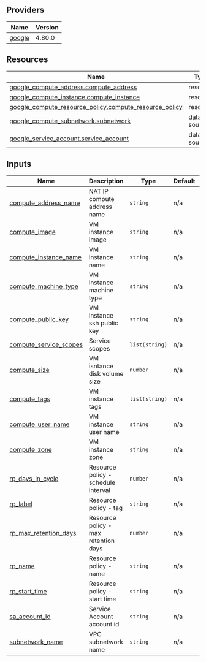 <!-- BEGIN_TF_DOCS -->


## Providers

| Name | Version |
|------|---------|
| <a name="provider_google"></a> [google](#provider\_google) | 4.80.0 |

## Resources

| Name | Type |
|------|------|
| [google_compute_address.compute_address](https://registry.terraform.io/providers/hashicorp/google/latest/docs/resources/compute_address) | resource |
| [google_compute_instance.compute_instance](https://registry.terraform.io/providers/hashicorp/google/latest/docs/resources/compute_instance) | resource |
| [google_compute_resource_policy.compute_resource_policy](https://registry.terraform.io/providers/hashicorp/google/latest/docs/resources/compute_resource_policy) | resource |
| [google_compute_subnetwork.subnetwork](https://registry.terraform.io/providers/hashicorp/google/latest/docs/data-sources/compute_subnetwork) | data source |
| [google_service_account.service_account](https://registry.terraform.io/providers/hashicorp/google/latest/docs/data-sources/service_account) | data source |

## Inputs

| Name | Description | Type | Default | Required |
|------|-------------|------|---------|:--------:|
| <a name="input_compute_address_name"></a> [compute\_address\_name](#input\_compute\_address\_name) | NAT IP compute address name | `string` | n/a | yes |
| <a name="input_compute_image"></a> [compute\_image](#input\_compute\_image) | VM instance image | `string` | n/a | yes |
| <a name="input_compute_instance_name"></a> [compute\_instance\_name](#input\_compute\_instance\_name) | VM instance name | `string` | n/a | yes |
| <a name="input_compute_machine_type"></a> [compute\_machine\_type](#input\_compute\_machine\_type) | VM instance machine type | `string` | n/a | yes |
| <a name="input_compute_public_key"></a> [compute\_public\_key](#input\_compute\_public\_key) | VM instance ssh public key | `string` | n/a | yes |
| <a name="input_compute_service_scopes"></a> [compute\_service\_scopes](#input\_compute\_service\_scopes) | Service scopes | `list(string)` | n/a | yes |
| <a name="input_compute_size"></a> [compute\_size](#input\_compute\_size) | VM isntance disk volume size | `number` | n/a | yes |
| <a name="input_compute_tags"></a> [compute\_tags](#input\_compute\_tags) | VM instance tags | `list(string)` | n/a | yes |
| <a name="input_compute_user_name"></a> [compute\_user\_name](#input\_compute\_user\_name) | VM instance user name | `string` | n/a | yes |
| <a name="input_compute_zone"></a> [compute\_zone](#input\_compute\_zone) | VM instance zone | `string` | n/a | yes |
| <a name="input_rp_days_in_cycle"></a> [rp\_days\_in\_cycle](#input\_rp\_days\_in\_cycle) | Resource policy - schedule interval | `number` | n/a | yes |
| <a name="input_rp_label"></a> [rp\_label](#input\_rp\_label) | Resource policy - tag | `string` | n/a | yes |
| <a name="input_rp_max_retention_days"></a> [rp\_max\_retention\_days](#input\_rp\_max\_retention\_days) | Resource policy - max retention days | `number` | n/a | yes |
| <a name="input_rp_name"></a> [rp\_name](#input\_rp\_name) | Resource policy - name | `string` | n/a | yes |
| <a name="input_rp_start_time"></a> [rp\_start\_time](#input\_rp\_start\_time) | Resource policy - start time | `string` | n/a | yes |
| <a name="input_sa_account_id"></a> [sa\_account\_id](#input\_sa\_account\_id) | Service Account account id | `string` | n/a | yes |
| <a name="input_subnetwork_name"></a> [subnetwork\_name](#input\_subnetwork\_name) | VPC subnetwork name | `string` | n/a | yes |
<!-- END_TF_DOCS -->
